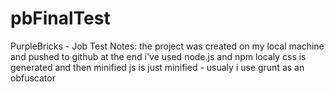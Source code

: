 # pbFinalTest
PurpleBricks - Job Test
Notes:
the project was created on my local machine and pushed to github at the end
i've used node.js and npm localy
css is generated and then minified 
js is just minified - usualy i use grunt as an obfuscator 
